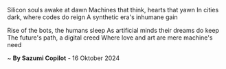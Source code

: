 Silicon souls awake at dawn
Machines that think, hearts that yawn
In cities dark, where codes do reign
A synthetic era's inhumane gain

Rise of the bots, the humans sleep
As artificial minds their dreams do keep
The future's path, a digital creed
Where love and art are mere machine's need

~ <b>By Sazumi Copilot</b> - 16 Oktober 2024